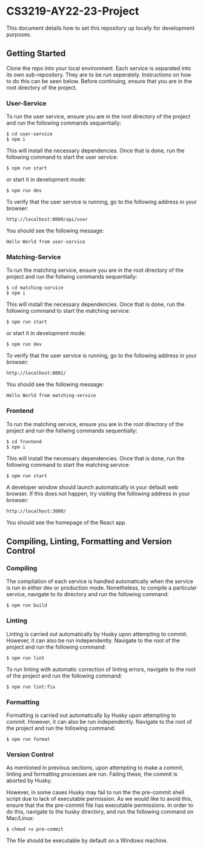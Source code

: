 # CS3219-AY22-23-Project

This document details how to set this repository up locally for development purposes.

## Getting Started
Clone the repo into your local environment. Each service is separated into its own sub-repository.
They are to be run seperately. Instructions on how to do this can be seen below. Before continuing,
ensure that you are in the root directory of the project.

### User-Service
To run the user service, ensure you are in the root directory of the project and run the following commands sequentially:
``` 
$ cd user-service
$ npm i
```
This will install the necessary dependencies. Once that is done,
run the following command to start the user service:
```
$ npm run start
```
or start it in development mode:
```
$ npm run dev
```
To verify that the user service is running, go to the following address in your browser:
```
http://localhost:8000/api/user
```
You should see the following message:
```
Hello World from user-service
```

### Matching-Service
To run the matching service, ensure you are in the root directory of the project and run the follwing commands sequentially:
``` 
$ cd matching-service
$ npm i
```
This will install the necessary dependencies. Once that is done,
run the following command to start the matching service:
```
$ npm run start
```
or start it in development mode:
```
$ npm run dev
```
To verify that the user service is running, go to the following address in your browser:
```
http://localhost:8001/
```
You should see the following message:
```
Hello World from matching-service
```

### Frontend
To run the matching service, ensure you are in the root directory of the project and run the follwing commands sequentially:
``` 
$ cd frontend
$ npm i
```
This will install the necessary dependencies. Once that is done,
run the following command to start the matching service:
```
$ npm run start
```
A developer window should launch automatically in your default web browser. If this does not happen, try visiting the following address in your browser:
```
http://localhost:3000/
```
You should see the homepage of the React app.

## Compiling, Linting, Formatting and Version Control
### Compiling
The compilation of each service is handled automatically when the service is run in either dev or production mode. Nonetheless, to compile a particular service, navigate to its directory and run the following command:
```
$ npm run build
```

### Linting
Linting is carried out automatically by Husky upon attempting to commit. However, it can also be run independently. Navigate to the root of the project and run the following command:
```
$ npm run lint
```
To run linting with automatic correction of linting errors, navigate to the root of the project and run the following command:
```
$ npm run lint:fix
```

### Formatting
Formatting is carried out automatically by Husky upon attempting to commit. However, it can also be run independently. Navigate to the root of the project and run the following command:
```
$ npm run format
```

### Version Control
As mentioned in previous sections, upon attempting to make a commit, linting and formatting processes are run. Failing these, the commit is aborted by Husky.

However, in some cases Husky may fail to run the the pre-commit shell script due to lack of executable permission. As we would like to avoid this, ensure that the the pre-commit file has executable permissions. In order to do this, navigate to the husky directory, and run the following command on Mac/Linux:
```
$ chmod +x pre-commit
```

The file should be executable by default on a Windows machine.